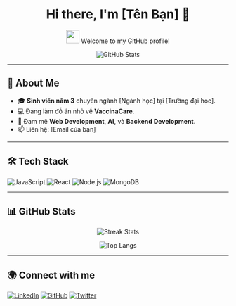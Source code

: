<h1 align="center">Hi there, I'm [Tên Bạn] 👋</h1>

<p align="center">
  <img src="https://media.giphy.com/media/hvRJCLFzcasrR4ia7z/giphy.gif" width="30">
  Welcome to my GitHub profile!
</p>

<p align="center">
  <img src="https://github-readme-stats.vercel.app/api?username=your-username&show_icons=true&theme=radical" alt="GitHub Stats" />
</p>

---

## 🚀 About Me
- 🎓 **Sinh viên năm 3** chuyên ngành [Ngành học] tại [Trường đại học].  
- 💻 Đang làm đồ án nhỏ về **VaccinaCare**.  
- 🌱 Đam mê **Web Development**, **AI**, và **Backend Development**.  
- 📫 Liên hệ: [Email của bạn]  

---

## 🛠️ Tech Stack
![JavaScript](https://img.shields.io/badge/-JavaScript-F7DF1E?style=flat&logo=javascript&logoColor=black)
![React](https://img.shields.io/badge/-React-61DAFB?style=flat&logo=react&logoColor=black)
![Node.js](https://img.shields.io/badge/-Node.js-339933?style=flat&logo=node.js&logoColor=white)
![MongoDB](https://img.shields.io/badge/-MongoDB-4EA94B?style=flat&logo=mongodb&logoColor=white)

---

## 📊 GitHub Stats
<p align="center">
  <img src="https://github-readme-streak-stats.herokuapp.com/?user=your-username&theme=radical" alt="Streak Stats" />
</p>

<p align="center">
  <img src="https://github-readme-stats.vercel.app/api/top-langs/?username=your-username&layout=compact&theme=radical" alt="Top Langs" />
</p>

---

## 🌍 Connect with me
[![LinkedIn](https://img.shields.io/badge/-LinkedIn-0077B5?style=flat&logo=linkedin&logoColor=white)](https://www.linkedin.com/in/your-profile)
[![GitHub](https://img.shields.io/badge/-GitHub-181717?style=flat&logo=github&logoColor=white)](https://github.com/your-username)
[![Twitter](https://img.shields.io/badge/-Twitter-1DA1F2?style=flat&logo=twitter&logoColor=white)](https://twitter.com/your-profile)
